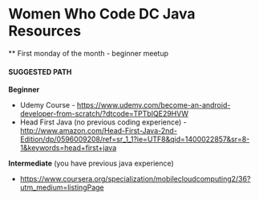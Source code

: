 # Women Who Code DC Java Resources

** First monday of the month - beginner meetup

#### SUGGESTED PATH

**Beginner**   

* Udemy Course - https://www.udemy.com/become-an-android-developer-from-scratch/?dtcode=TPTbIQE29HVW   
* Head First Java (no previous coding experience) - http://www.amazon.com/Head-First-Java-2nd-Edition/dp/0596009208/ref=sr_1_1?ie=UTF8&qid=1400022857&sr=8-1&keywords=head+first+java

**Intermediate** (you have previous java experience)   

* https://www.coursera.org/specialization/mobilecloudcomputing2/36?utm_medium=listingPage
